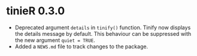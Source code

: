 # tinieR 0.3.0

* Deprecated argument `details` in `tinify()` function. Tinify now displays the details message by default. This behaviour can be suppressed with the new argument `quiet = TRUE`.
* Added a `NEWS.md` file to track changes to the package.
